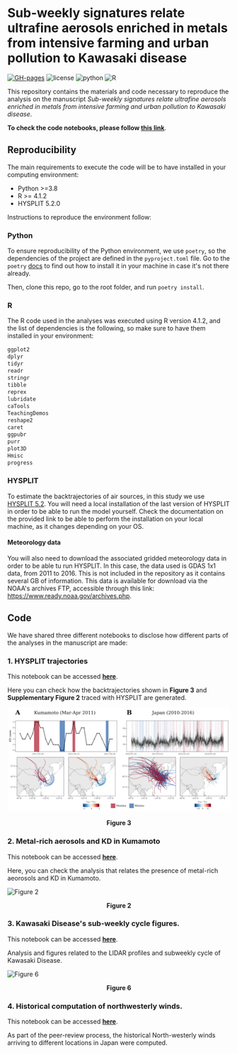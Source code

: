 # Sub-weekly signatures relate ultrafine aerosols enriched in metals from intensive farming and urban pollution to Kawasaki disease

[![GH-pages](https://img.shields.io/badge/Code--Pages-Click--to--access-red)](https://alfontal.github.io/kd-metals-swc)
![license](https://img.shields.io/badge/license-BSD--3--Clause-green)
![python](https://img.shields.io/badge/python-v3.8-orange?logo=Python&logoColor=white)
![R](https://img.shields.io/badge/R-v4.1.2-blue?logo=R)


This repository contains the materials and code necessary to reproduce the analysis on the manuscript 
_Sub-weekly signatures relate ultrafine aerosols enriched in metals from intensive farming and urban pollution to Kawasaki disease_.

**To check the code notebooks, please follow [this link](https://alfontal.github.io/kd-metals-swc)**.


## Reproducibility

The main requirements to execute the code will be to have installed in your computing environment:

+ Python >=3.8
+ R >= 4.1.2
+ HYSPLIT 5.2.0

Instructions to reproduce the environment follow:

### Python

To ensure reproducibility of the Python environment, we use `poetry`, so the dependencies of the project are defined in the `pyproject.toml` file. Go to the `poetry` [docs](https://python-poetry.org/docs/) to find out how to install it in your machine in case it's not there already. 

Then, clone this repo, go to the root folder, and run `poetry install`. 


### R

The R code used in the analyses was executed using R version 4.1.2, and the list of dependencies is the following, so make sure to have them installed in your environment:

```
ggplot2
dplyr
tidyr
readr
stringr
tibble
reprex
lubridate
caTools
TeachingDemos
reshape2
caret
ggpubr
purr
plot3D
Hmisc
progress

```

### HYSPLIT

To estimate the backtrajectories of air sources, in this study we use [HYSPLIT 5.2](https://www.ready.noaa.gov/HYSPLIT.php). You will need a local installation of the last version of HYSPLIT in order to be able to run the model yourself. Check the documentation on the provided link to be able to perform the installation on your local machine, as it changes depending on your OS. 

#### Meteorology data

You will also need to download the associated gridded meteorology data in order to be able tu run HYSPLIT. In this case, the data used is GDAS 1x1 data, from 2011 to 2016. This is not included in the repository as it contains several GB of information. This data is available for download via the NOAA's archives FTP, accessible through this link: https://www.ready.noaa.gov/archives.php.


## Code

We have shared three different notebooks to disclose how different parts of the analyses in the manuscript are made:

### 1. HYSPLIT trajectories

This notebook can be accessed [**here**](https://alfontal.github.io/kd-metals-swc/hysplit_trajectories.html).

Here you can check how the backtrajectories shown in **Figure 3** and **Supplementary Figure 2** traced with HYSPLIT are generated.

![Figure 3](code/assets/readme_img.png)
<figcaption align = "center"><b>Figure 3</b> </figcaption>

### 2. Metal-rich aerosols and KD in Kumamoto

This notebook can be accessed [**here**](https://alfontal.github.io/kd-metals-swc/metals.html).

Here, you can check the analysis that relates the presence of metal-rich aeorosols and KD in Kumamoto.

![Figure 2](https://lh4.googleusercontent.com/rrK3X9p74-_XWkcNn5ezxhPzX4iEq-mwUg9ffnOkwXFtILoFhfbiy8JgshXTkLq4Vka-wlUtkjcJX6OUEzlHZZxcihSX67wpgUqTat7bOBodjEtLW80DNeLS0l5M1jYHECetxjlC88LyyuxELJmXWA)
<figcaption align = "center"><b>Figure 2</b> </figcaption>


### 3. Kawasaki Disease's sub-weekly cycle figures.

This notebook can be accessed [**here**](https://alfontal.github.io/kd-metals-swc/weekly-cycle-figures-ang.html).

Analysis and figures related to the LIDAR profiles and subweekly cycle of Kawasaki Disease.

![Figure 6](https://lh6.googleusercontent.com/4I6hHKc77OJ34k-HXiCk8ocebNBisUABex3wFUSVo6mwFmqd3StxR_X4A-B1v1v1n7Rp-6M4gbVwF8ypIhqgp66OjF6r4Yon6ea1nfLHej9ujAkMX3bRn-YeBdsUKxECNVfQkDsquL5Hr_G6uQ)
<figcaption align = "center"><b>Figure 6</b> </figcaption>

### 4. Historical computation of northwesterly winds.

This notebook can be accessed [**here**](https://alfontal.github.io/kd-metals-swc/winds.html).

As part of the peer-review process, the historical North-westerly winds arriving to different locations in Japan were computed.



